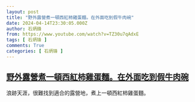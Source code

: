```yaml
---
layout: post
title: "野外露營煮一頓西紅柿雞蛋麵。在外面吃到假牛肉碗"
date: 2024-04-14T23:30:05.000Z
author: 石炳鋒
from: https://www.youtube.com/watch?v=TZ30u7qAdxE
tags: [ 石炳锋 ]
comments: True
categories: [ 石炳锋 ]
---
```

<!--1713137405000-->
[野外露營煮一頓西紅柿雞蛋麵。在外面吃到假牛肉碗](https://www.youtube.com/watch?v=TZ30u7qAdxE)
------

<div>
浪跡天涯，很難找到適合的露營地，煮上一頓西紅柿雞蛋麵。
</div>
